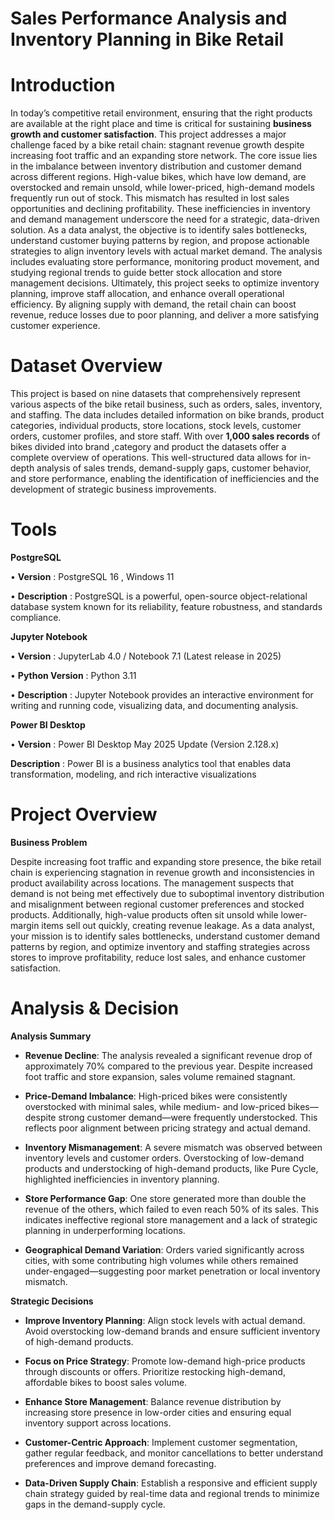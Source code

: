 # Sales Performance Analysis and Inventory Planning in Bike Retail

# Introduction

In today’s competitive retail environment, ensuring that the right products are available at the right place and time is critical for sustaining **business growth and customer satisfaction**. This project addresses a major challenge faced by a bike retail chain: stagnant revenue growth despite increasing foot traffic and an expanding store network. The core issue lies in the imbalance between inventory distribution and customer demand across different regions. High-value bikes, which have low demand, are overstocked and remain unsold, while lower-priced, high-demand models frequently run out of stock. This mismatch has resulted in lost sales opportunities and declining profitability.
These inefficiencies in inventory and demand management underscore the need for a strategic, data-driven solution. As a data analyst, the objective is to identify sales bottlenecks, understand customer buying patterns by region, and propose actionable strategies to align inventory levels with actual market demand. The analysis includes evaluating store performance, monitoring product movement, and studying regional trends to guide better stock allocation and store management decisions.
Ultimately, this project seeks to optimize inventory planning, improve staff allocation, and enhance overall operational efficiency. By aligning supply with demand, the retail chain can boost revenue, reduce losses due to poor planning, and deliver a more satisfying customer experience.

# Dataset Overview 

This project is based on nine datasets that comprehensively represent various aspects of the bike retail business, such as orders, sales, inventory, and staffing. The data includes detailed information on bike brands, product categories, individual products, store locations, stock levels, customer orders, customer profiles, and store staff. With over **1,000 sales records** of bikes  divided into brand ,category and product the datasets offer a complete overview of operations. This well-structured data allows for in-depth analysis of sales trends, demand-supply gaps, customer behavior, and store performance, enabling the identification of inefficiencies and the development of strategic business improvements.

# Tools 


**PostgreSQL**

•	**Version** : PostgreSQL 16 , Windows 11 

•	**Description** : PostgreSQL is a powerful, open-source object-relational database system known for its reliability, feature robustness, and standards compliance.

**Jupyter Notebook** 

•	**Version** : JupyterLab 4.0 / Notebook 7.1 (Latest release in 2025)

•	**Python Version** : Python 3.11

•	**Description** : Jupyter Notebook provides an interactive environment for writing and running code, visualizing data, and documenting analysis.

**Power BI Desktop**

•	**Version** : Power BI Desktop May 2025 Update (Version 2.128.x)

**Description** : Power BI is a business analytics tool that enables data transformation, modeling, and rich interactive visualizations


# Project Overview 

**Business Problem**

Despite increasing foot traffic and expanding store presence, the bike retail chain is experiencing stagnation in revenue growth and inconsistencies in product availability across locations. The management suspects that demand is not being met effectively due to suboptimal inventory distribution and misalignment between regional customer preferences and stocked products. Additionally, high-value products often sit unsold while lower-margin items sell out quickly, creating revenue leakage.
As a data analyst, your mission is to identify sales bottlenecks, understand customer demand patterns by region, and optimize inventory and staffing strategies across stores to improve profitability, reduce lost sales, and enhance customer satisfaction.

# Analysis & Decision

**Analysis Summary**

- **Revenue Decline**: The analysis revealed a significant revenue drop of approximately 70% compared to the previous year. Despite increased foot traffic and store expansion, sales volume remained stagnant.

- **Price-Demand Imbalance**: High-priced bikes were consistently overstocked with minimal sales, while medium- and low-priced bikes—despite strong customer demand—were frequently understocked. This reflects poor alignment between pricing strategy and actual demand.

- **Inventory Mismanagement**: A severe mismatch was observed between inventory levels and customer orders. Overstocking of low-demand products and understocking of high-demand products, like Pure Cycle, highlighted inefficiencies in inventory planning.

- **Store Performance Gap**: One store generated more than double the revenue of the others, which failed to even reach 50% of its sales. This indicates ineffective regional store management and a lack of strategic planning in underperforming locations.

- **Geographical Demand Variation**: Orders varied significantly across cities, with some contributing high volumes while others remained under-engaged—suggesting poor market penetration or local inventory mismatch.

**Strategic Decisions**

- **Improve Inventory Planning**: Align stock levels with actual demand. Avoid overstocking low-demand brands and ensure sufficient inventory of high-demand products.

- **Focus on Price Strategy**: Promote low-demand high-price products through discounts or offers. Prioritize restocking high-demand, affordable bikes to boost sales volume.

- **Enhance Store Management**: Balance revenue distribution by increasing store presence in low-order cities and ensuring equal inventory support across locations.

- **Customer-Centric Approach**: Implement customer segmentation, gather regular feedback, and monitor cancellations to better understand preferences and improve demand forecasting.

- **Data-Driven Supply Chain**: Establish a responsive and efficient supply chain strategy guided by real-time data and regional trends to minimize gaps in the demand-supply cycle.






